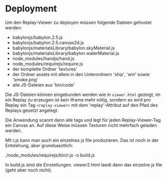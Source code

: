# Deployment

Um den Replay-Viewer zu deployen müssen folgende Dateien gehostet werden:
- babylonjs/babylon.2.5.js
- babylonjs/babylon.2.5.canvas2d.js
- babylonjs/materialsLibrary/babylon.skyMaterial.js
- babylonjs/materialsLibrary/babylon.waterMaterial.js
- node_modules/handjs/hand.js
- node_modules/requirejs/require.js
- der komplette Ordner 'textures'
- der Ordner assets mit allem in den Unterordnern 'ship', 'win' sowie 'smoke.png'
- alle JS-Dateien aus 'bin/code'

Die JS-Dateien können eingebunden werden wie in `viewer.html` gezeigt, im ein
Replay zu erzeugen ist kein Iframe mehr nötig, sondern es wird pro Replay ein
Tag `<replay-viewer>` mit dem 'replay'-Attribut auf den Pfad des Replays gesetzt
angelegt.

Die Anwendung scannt dann alle tags und legt für jeden Replay-Viewer-Tag ein
Canvas an. Auf diese Weise müssen Texturen nicht mehrfach geladen werden.

Mit r.js kann man auch ein einzelnes js file produzieren. Das ist noch in der Entstehung, aber grundsaeztlich:

./node_modules/requirejs/bin/r.js -o build.js

In build.js sind die Einstellungen. viewer2.html laedt dann das einzelne js file (geht aber noch nicht).
